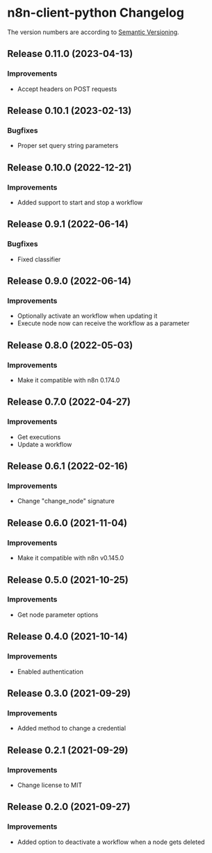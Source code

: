 # n8n-client-python Changelog
The version numbers are according to [Semantic Versioning](http://semver.org/).

## Release 0.11.0 (2023-04-13)
### Improvements
- Accept headers on POST requests


## Release 0.10.1 (2023-02-13)
### Bugfixes
- Proper set query string parameters


## Release 0.10.0 (2022-12-21)
### Improvements
- Added support to start and stop a workflow


## Release 0.9.1 (2022-06-14)
### Bugfixes
- Fixed classifier


## Release 0.9.0 (2022-06-14)
### Improvements
- Optionally activate an workflow when updating it
- Execute node now can receive the workflow as a parameter


## Release 0.8.0 (2022-05-03)
### Improvements
- Make it compatible with n8n 0.174.0


## Release 0.7.0 (2022-04-27)
### Improvements
- Get executions
- Update a workflow


## Release 0.6.1 (2022-02-16)
### Improvements
- Change "change_node" signature


## Release 0.6.0 (2021-11-04)
### Improvements
- Make it compatible with n8n v0.145.0


## Release 0.5.0 (2021-10-25)
### Improvements
- Get node parameter options


## Release 0.4.0 (2021-10-14)
### Improvements
- Enabled authentication


## Release 0.3.0 (2021-09-29)
### Improvements
- Added method to change a credential


## Release 0.2.1 (2021-09-29)
### Improvements
- Change license to MIT


## Release 0.2.0 (2021-09-27)
### Improvements
- Added option to deactivate a workflow when a node gets deleted
